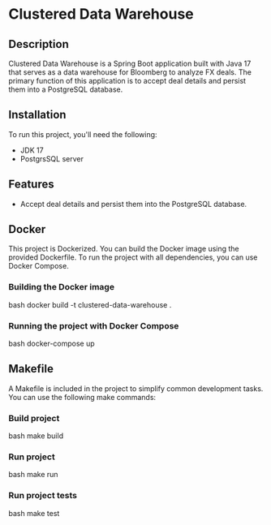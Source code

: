# Clustered Data Warehouse

## Description
Clustered Data Warehouse is a Spring Boot application built with Java 17 that serves as a data warehouse for Bloomberg to analyze FX deals. The primary function of this application is to accept deal details and persist them into a PostgreSQL database.

## Installation
To run this project, you'll need the following:
- JDK 17
- PostgrsSQL server

## Features
- Accept deal details and persist them into the PostgreSQL database.

## Docker
This project is Dockerized. You can build the Docker image using the provided Dockerfile. To run the project with all dependencies, you can use Docker Compose.

### Building the Docker image
bash
docker build -t clustered-data-warehouse .


### Running the project with Docker Compose
bash
docker-compose up


## Makefile
A Makefile is included in the project to simplify common development tasks. You can use the following make commands:

### Build project
bash
make build


### Run project
bash
make run


### Run project tests

bash
make test
